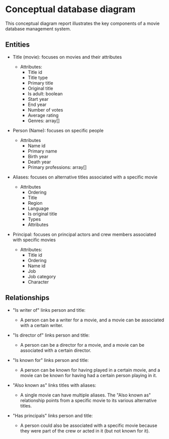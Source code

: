 # Conceptual database diagram 

This conceptual diagram report illustrates the key components of a movie database management system.

## Entities

* Title (movie): focuses on movies and their attributes
    - Attributes: 
        - Title id
        - Title type
        - Primary title
        - Original title
        - Is adult: boolean
        - Start year
        - End year
        - Number of votes
        - Average rating
        - Genres: array[]

* Person (Name): focuses on specific people
    - Attributes
        - Name id
        - Primary name
        - Birth year
        - Death year
        - Primary professions: array[]

* Aliases: focuses on alternative titles associated with a specific movie
    - Attributes
        - Ordering
        - Title
        - Region
        - Language
        - Is original title
        - Types
        - Attributes 

* Principal: focuses on principal actors and crew members associated with specific movies
    - Attributes:
        - Title id
        - Ordering
        - Name id
        - Job
        - Job category
        - Character

## Relationships

* "Is writer of" links person and title:
    - A person can be a writer for a movie, and a movie can be associated with a certain writer.

* "Is director of" links person and title:
    - A person can be a director for a movie, and a movie can be associated with a certain director.

* "Is known for" links person and title:
    - A person can be known for having played in a certain movie, and a movie can be known for having had a certain person playing in it.

* "Also known as" links titles with aliases:
    - A single movie can have multiple aliases. The "Also known as" relationship points from a specific movie to its various alternative titles.

* "Has principals" links person and title:
    - A person could also be associated with a specific movie because they were part of the crew or acted in it (but not known for it).

